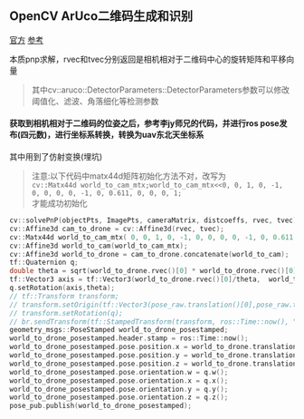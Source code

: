 ## OpenCV ArUco二维码生成和识别 
[官方](https://docs.opencv.org/3.1.0/d9/d6a/group__aruco.html#gafdd609e5c251dc7b8197323657a874c3)
[参考](https://blog.csdn.net/u010260681/article/details/77089657)  

本质pnp求解，rvec和tvec分别返回是相机相对于二维码中心的旋转矩阵和平移向量

> 其中cv::aruco::DetectorParameters::DetectorParameters参数可以修改阈值化、滤波、角落细化等检测参数



#### 获取到相机相对于二维码的位姿之后，参考李jy师兄的代码，并进行ros pose发布(四元数)，进行坐标系转换，转换为uav东北天坐标系
其中用到了仿射变换(埋坑)

> 注意:以下代码中matx44d矩阵初始化方法不对，改写为   
  `cv::Matx44d world_to_cam_mtx;world_to_cam_mtx<<0, 0, 1, 0, -1, 0, 0, 0, 0, -1, 0, 0.611, 0, 0, 0, 1;`   
  才能成功初始化 
  
  
```c++
cv::solvePnP(objectPts, ImagePts, cameraMatrix, distcoeffs, rvec, tvec);                           
cv::Affine3d cam_to_drone = cv::Affine3d(rvec, tvec);
cv::Matx44d world_to_cam_mtx( 0, 0, 1, 0, -1, 0, 0, 0, 0, -1, 0, 0.611, 0, 0, 0, 1); 
cv::Affine3d world_to_cam(world_to_cam_mtx);
cv::Affine3d world_to_drone = cam_to_drone.concatenate(world_to_cam);
tf::Quaternion q;
double theta = sqrt(world_to_drone.rvec()[0] * world_to_drone.rvec()[0] + world_to_drone.rvec()[1] * world_to_drone.rvec()[1] + world_to_drone.rvec()[2] * world_to_drone.rvec()[2]);
tf::Vector3 axis = tf::Vector3(world_to_drone.rvec()[0]/theta,  world_to_drone.rvec()[1]/theta, world_to_drone.rvec()[2]/theta);
q.setRotation(axis,theta);
// tf::Transform transform;                
// transform.setOrigin(tf::Vector3(pose_raw.translation()[0],pose_raw.translation()[1],pose_raw.translation()[2]));                
// transform.setRotation(q);
// br.sendTransform(tf::StampedTransform(transform, ros::Time::now(), "world", "drone"));
geometry_msgs::PoseStamped world_to_drone_posestamped;
world_to_drone_posestamped.header.stamp = ros::Time::now();
world_to_drone_posestamped.pose.position.x = world_to_drone.translation()[0] / 1000.0;
world_to_drone_posestamped.pose.position.y = world_to_drone.translation()[1] / 1000.0; 
world_to_drone_posestamped.pose.position.z = world_to_drone.translation()[2] / 1000.0;
world_to_drone_posestamped.pose.orientation.w = q.w();
world_to_drone_posestamped.pose.orientation.x = q.x();
world_to_drone_posestamped.pose.orientation.y = q.y();
world_to_drone_posestamped.pose.orientation.z = q.z();
pose_pub.publish(world_to_drone_posestamped);
```



